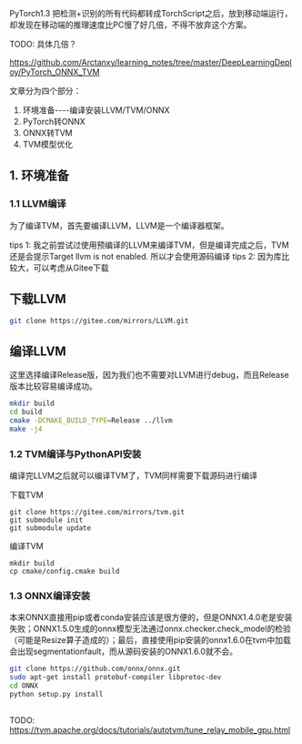 

<!--
 * @version:
 * @Author:  StevenJokess https://github.com/StevenJokess
 * @Date: 2020-11-12 00:39:52
 * @LastEditors:  StevenJokess https://github.com/StevenJokess
 * @LastEditTime: 2020-11-12 01:33:25
 * @Description:
 * @TODO::
 * @Reference:https://zhuanlan.zhihu.com/p/108679717
-->

PyTorch1.3 把检测+识别的所有代码都转成TorchScript之后，放到移动端运行，却发现在移动端的推理速度比PC慢了好几倍，不得不放弃这个方案。

TODO: 具体几倍？

https://github.com/Arctanxy/learning_notes/tree/master/DeepLearningDeploy/PyTorch_ONNX_TVM

文章分为四个部分：

1. 环境准备----编译安装LLVM/TVM/ONNX
2. PyTorch转ONNX
3. ONNX转TVM
4. TVM模型优化


## 1. 环境准备


### 1.1 LLVM编译

为了编译TVM，首先要编译LLVM，LLVM是一个编译器框架。

tips 1: 我之前尝试过使用预编译的LLVM来编译TVM，但是编译完成之后，TVM还是会提示Target llvm is not enabled. 所以才会使用源码编译
tips 2: 因为库比较大，可以考虑从Gitee下载

## 下载LLVM

```sh
git clone https://gitee.com/mirrors/LLVM.git
```

## 编译LLVM

这里选择编译Release版，因为我们也不需要对LLVM进行debug，而且Release版本比较容易编译成功。

```sh
mkdir build
cd build
cmake -DCMAKE_BUILD_TYPE=Release ../llvm
make -j4
```

### 1.2 TVM编译与PythonAPI安装

编译完LLVM之后就可以编译TVM了，TVM同样需要下载源码进行编译

下载TVM

```
git clone https://gitee.com/mirrors/tvm.git
git submodule init
git submodule update
```

编译TVM

```
mkdir build
cp cmake/config.cmake build
```







### 1.3 ONNX编译安装
本来ONNX直接用pip或者conda安装应该是很方便的，但是ONNX1.4.0老是安装失败；ONNX1.5.0生成的onnx模型无法通过onnx.checker.check_model的检验（可能是Resize算子造成的）；最后，直接使用pip安装的onnx1.6.0在tvm中加载会出现segmentationfault，而从源码安装的ONNX1.6.0就不会。

```sh
git clone https://github.com/onnx/onnx.git
sudo apt-get install protobuf-compiler libprotoc-dev
cd ONNX
python setup.py install
```




##




TODO:
https://tvm.apache.org/docs/tutorials/autotvm/tune_relay_mobile_gpu.html


